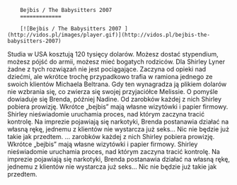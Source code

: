 
        Bejbis / The Babysitters 2007 
        =============
        
        [![Bejbis / The Babysitters 2007 ](http://vidos.pl/images/player.gif)](http://vidos.pl/bejbis-the-babysitters-2007)
        
        
 Studia w USA kosztują 120 tysięcy dolarów. Możesz dostać stypendium, możesz pójść do armii, możesz mieć bogatych rodziców. Dla Shirley Lyner żadne z tych rozwiązań nie jest pociągające. Zaczyna od opieki nad dziećmi, ale wkrótce trochę przypadkowo trafia w ramiona jednego ze swoich klientów Michaela Beltrana. Gdy ten wynagradza ją plikiem dolarów nie wzbrania się, co  zwierza się swojej przyjaciółce Melissie. O pomyśle dowiaduje się Brenda, później Nadine. Od zarobków każdej z nich Shirley pobiera prowizję. Wkrótce „bejbis” mają własne wizytówki i papier firmowy. Shirley nieświadomie uruchamia proces, nad którym zaczyna tracić kontrolę. Na imprezie pojawiają się narkotyki, Brenda postanawia działać na własną rękę, jednemu z klientów nie wystarcza już seks... Nic nie będzie już takie jak przedtem.   ... zarobków każdej z nich Shirley pobiera prowizję. Wkrótce „bejbis” mają własne wizytówki i papier firmowy. Shirley nieświadomie uruchamia proces, nad którym zaczyna tracić kontrolę. Na imprezie pojawiają się narkotyki, Brenda postanawia działać na własną rękę, jednemu z klientów nie wystarcza już seks... Nic nie będzie już takie jak przedtem.
    
